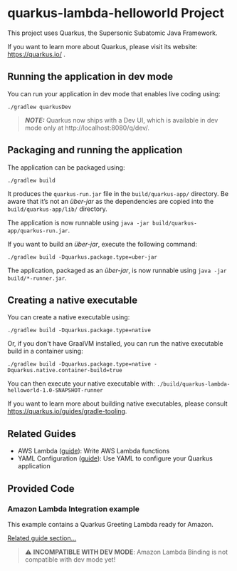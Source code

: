 # quarkus-lambda-helloworld Project

This project uses Quarkus, the Supersonic Subatomic Java Framework.

If you want to learn more about Quarkus, please visit its website: https://quarkus.io/ .

## Running the application in dev mode

You can run your application in dev mode that enables live coding using:

```shell script
./gradlew quarkusDev
```

> **_NOTE:_**  Quarkus now ships with a Dev UI, which is available in dev mode only at http://localhost:8080/q/dev/.

## Packaging and running the application

The application can be packaged using:

```shell script
./gradlew build
```

It produces the `quarkus-run.jar` file in the `build/quarkus-app/` directory.
Be aware that it’s not an _über-jar_ as the dependencies are copied into the `build/quarkus-app/lib/` directory.

The application is now runnable using `java -jar build/quarkus-app/quarkus-run.jar`.

If you want to build an _über-jar_, execute the following command:

```shell script
./gradlew build -Dquarkus.package.type=uber-jar
```

The application, packaged as an _über-jar_, is now runnable using `java -jar build/*-runner.jar`.

## Creating a native executable

You can create a native executable using:

```shell script
./gradlew build -Dquarkus.package.type=native
```

Or, if you don't have GraalVM installed, you can run the native executable build in a container using:

```shell script
./gradlew build -Dquarkus.package.type=native -Dquarkus.native.container-build=true
```

You can then execute your native executable with: `./build/quarkus-lambda-helloworld-1.0-SNAPSHOT-runner`

If you want to learn more about building native executables, please consult https://quarkus.io/guides/gradle-tooling.

## Related Guides

- AWS Lambda ([guide](https://quarkus.io/guides/amazon-lambda)): Write AWS Lambda functions
- YAML Configuration ([guide](https://quarkus.io/guides/config#yaml)): Use YAML to configure your Quarkus application

## Provided Code

### Amazon Lambda Integration example

This example contains a Quarkus Greeting Lambda ready for Amazon.

[Related guide section...](https://quarkus.io/guides/amazon-lambda)

> :warning: **INCOMPATIBLE WITH DEV MODE**: Amazon Lambda Binding is not compatible with dev mode yet!

